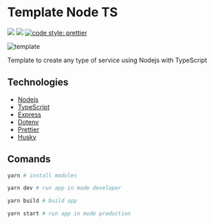 # Template Node TS

[![](https://img.shields.io/badge/author-Edixon_Piña-yellow?style=for-the-badge)](https://github.com/EdixonAlberto/)
[![](https://img.shields.io/badge/types-TypeScript-blue?style=for-the-badge)](https://github.com/microsoft/TypeScript)
[![code style: prettier](https://img.shields.io/badge/code_style-prettier-ff69b4.svg?style=for-the-badge)](https://github.com/prettier/prettier)

![template](https://repository-images.githubusercontent.com/242997378/66b0959d-4a5d-4492-9517-48cdd1a3fc7d)

Template to create any type of service using Nodejs with TypeScript

## Technologies

- [Nodejs](https://nodejs.org)
- [TypeScript](https://www.typescriptlang.org/)
- [Express](https://expressjs.com)
- [Dotenv](https://www.npmjs.com/package/dotenv)
- [Prettier](https://prettier.io/)
- [Husky](https://typicode.github.io/husky)

## Comands

```sh
yarn # install modules

yarn dev # run app in mode developer

yarn build # build app

yarn start # run app in mode production
```
